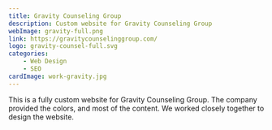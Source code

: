 ```yaml
---
title: Gravity Counseling Group
description: Custom website for Gravity Counseling Group
webImage: gravity-full.png
link: https://gravitycounselinggroup.com/
logo: gravity-counsel-full.svg
categories:
    - Web Design
    - SEO
cardImage: work-gravity.jpg
---
```


This is a fully custom website for Gravity Counseling Group. The company provided the colors, and most of the content. We worked closely together to design the website.
